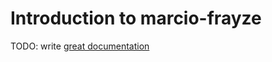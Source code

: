# Introduction to marcio-frayze

TODO: write [great documentation](http://jacobian.org/writing/what-to-write/)
